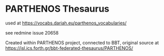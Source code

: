 # PARTHENOS Thesaurus

used at https://vocabs.dariah.eu/parthenos_vocabularies/ 

see redmine issue 20658 

Created within PARTHENOS project, connected to BBT, original source at https://isl.ics.forth.gr/bbt-federated-thesaurus/PARTHENOS/
